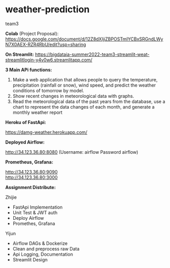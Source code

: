 # weather-prediction
team3

**Colab** (Project Proposal):
https://docs.google.com/document/d/12Z8dXIjiZBPOSTmIYCBxSRGndLWyN7X0AEX-RZR4RbU/edit?usp=sharing



**On Streamlit:** 
https://bigdataia-summer2022-team3-streamlit-weat-streamlitlogin-y4v0w6.streamlitapp.com/

**3 Main APi functions:** 
1. Make a web application that allows people to query the temperature, precipitation (rainfall or snow), wind speed, and predict the weather conditions of tomorrow by model.
2. Show recent changes in meteorological data with graphs.
3. Read the meteorological data of the past years from the database, use a chart to represent the data changes of each month, and generate a monthly weather report



**Heroku of FastApi:** 

https://damg-weather.herokuapp.com/


**Deployed Airflow:**

http://34.123.36.80:8080  (Username: airflow  Password airflow)


**Prometheus, Grafana:**

http://34.123.36.80:9090     
http://34.123.36.80:3000


**Assignment Distribute:**

Zhijie 
- FastApi Implementation
- Unit Test & JWT auth
- Deploy Airflow 
- Promethes, Grafana

Yijun
- Airflow DAGs & Dockerize
- Clean and preprocess raw Data
- Api Logging, Documentation
- Streamlit Design
